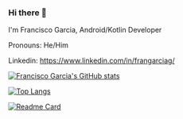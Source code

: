 ### Hi there 👋

<!--
**FranGarc/FranGarc** is a ✨ _special_ ✨ repository because its `README.md` (this file) appears on your GitHub profile.

Here are some ideas to get you started:

- 🔭 I’m currently working on ...
- 🌱 I’m currently learning ...
- 👯 I’m looking to collaborate on ...
- 🤔 I’m looking for help with ...
- 💬 Ask me about ...
- 📫 How to reach me: ...
- 😄 Pronouns: ...
- ⚡ Fun fact: ...
-->
I'm Francisco Garcia, Android/Kotlin Developer

Pronouns: He/Him

Linkedin: https://www.linkedin.com/in/frangarciag/

[![Francisco Garcia's GitHub stats](https://github-readme-stats.vercel.app/api?username=FranGarc&theme=dark#gh-dark-mode-only&hide=stars,commits,prs,issues,contribs)](https://github.com/anuraghazra/github-readme-stats)


[![Top Langs](https://github-readme-stats.vercel.app/api/top-langs/?username=FranGarc&theme=dark#gh-dark-mode-only)](https://github.com/anuraghazra/github-readme-stats)


[![Readme Card](https://github-readme-stats.vercel.app/api/pin/?username=FranGarc&repo=pokemonapp&theme=dark#gh-dark-mode-only)](https://github.com/anuraghazra/github-readme-stats)



